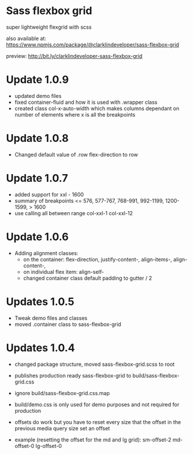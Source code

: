 # Sass flexbox grid

super lightweight flexgrid with scss

also available at: https://www.npmjs.com/package/@clarklindeveloper/sass-flexbox-grid

preview: http://bit.ly/clarklindeveloper-sass-flexbox-grid

# Update 1.0.9
- updated demo files
- fixed container-fluid and how it is used with .wrapper class
- created class col-x-auto-width which makes columns dependant on number of elements where x is all the breakpoints

# Update 1.0.8

- Changed default value of .row flex-direction to row

# Update 1.0.7

- added support for xxl - 1600
- summary of breakpoints <= 576, 577-767, 768-991, 992-1199, 1200-1599, > 1600
- use calling all between range col-xxl-1 col-xxl-12

# Update 1.0.6

- Adding alignment classes:
  - on the container: flex-direction, justify-content-, align-items-, align-content-,
  - on individual flex item: align-self-
  - changed container class default padding to gutter / 2

# Updates 1.0.5

- Tweak demo files and classes
- moved .container class to sass-flexbox-grid

# Updates 1.0.4

- changed package structure, moved sass-flexbox-grid.scss to root
- publishes production ready sass-flexbox-grid to build/sass-flexbox-grid.css
- ignore build/sass-flexbox-grid.css.map
- build/demo.css is only used for demo purposes and not required for production

- offsets do work but you have to reset every size that the offset in the previous media query size set an offset
- example (resetting the offset for the md and lg grid): sm-offset-2 md-offset-0 lg-offset-0
